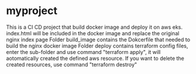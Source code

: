 # myproject
This is a CI CD project that build docker image and deploy it on aws eks.
index.html will be included in the docker image and replace the original nginx index page
Folder build_image contains the Dokcerfile that needed to build the nginx docker image
Folder deploy contains terraform config files, enter the sub-folder and use command "terraform apply", it will aotomatically created the defined aws resource.
If you want to delete the created resources, use command "terraform destroy"
